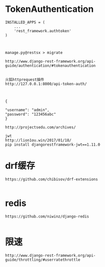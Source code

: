 
# TokenAuthentication
``` 
INSTALLED_APPS = (
    ...
    'rest_framework.authtoken'
)



manage.py@restsx > migrate

http://www.django-rest-framework.org/api-guide/authentication/#tokenauthentication
```
```

火狐httprequest插件
http://127.0.0.1:8000/api-token-auth/



{

"username": "admin",
"password": "123456abc"
}

http://projectsedu.com/archives/
```

```
jwt 
http://lion1ou.win/2017/01/18/
pip install djangorestframework-jwt==1.11.0
```



# drf缓存
``` 
https://github.com/chibisov/drf-extensions


```

# redis
``` 
https://github.com/niwinz/django-redis


```
# 限速
``` 
http://www.django-rest-framework.org/api-guide/throttling/#userratethrottle

```
